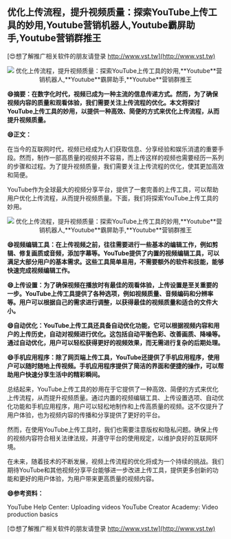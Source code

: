 ## **优化上传流程，提升视频质量：探索YouTube上传工具的妙用,**Youtube**营销机器人,**Youtube**霸屏助手,**Youtube**营销群推王**

[😍想了解推广相关软件的朋友请登录 http://www.vst.tw](http://www.vst.tw)

 <center><img src="https://vst.tw/MP4/tuiguang/png/8.png" alt="优化上传流程，提升视频质量：探索YouTube上传工具的妙用,**Youtube**营销机器人,**Youtube**霸屏助手,**Youtube**营销群推王"></center>

**😄摘要：在数字化时代，视频已成为一种主流的信息传递方式。然而，为了确保视频内容的质量和观看体验，我们需要关注上传流程的优化。本文将探讨YouTube上传工具的妙用，以提供一种高效、简便的方式来优化上传流程，从而提升视频质量。**

**😄正文：**

在当今的互联网时代，视频已经成为人们获取信息、分享经验和娱乐消遣的重要手段。然而，制作一部高质量的视频并不容易，而上传这样的视频也需要经历一系列的步骤和过程。为了提升视频质量，我们需要关注上传流程的优化，使其更加高效和简便。

YouTube作为全球最大的视频分享平台，提供了一套完善的上传工具，可以帮助用户优化上传流程，从而提升视频质量。下面，我们将探索YouTube上传工具的妙用。

 <center><img src="https://vst.tw/MP4/tuiguang/png/7.png" alt="优化上传流程，提升视频质量：探索YouTube上传工具的妙用,**Youtube**营销机器人,**Youtube**霸屏助手,**Youtube**营销群推王"></center>

**😄视频编辑工具：在上传视频之前，往往需要进行一些基本的编辑工作，例如剪辑、修复画质或音频，添加字幕等。YouTube提供了内置的视频编辑工具，可以满足大部分用户的基本需求。这些工具简单易用，不需要额外的软件和技能，能够快速完成视频编辑工作。**

**😄上传设置：为了确保视频在播放时有最佳的观看体验，上传设置是至关重要的一步。YouTube上传工具提供了各种选项，例如视频质量、音频编码和分辨率等。用户可以根据自己的需求进行调整，以获得最佳的视频质量和适合的文件大小。**

**😄自动优化：YouTube上传工具还具备自动优化功能，它可以根据视频内容和用户的上传历史，自动对视频进行优化。这包括自动平衡色彩、改善画质、降噪等。通过自动优化，用户可以轻松获得更好的视频效果，而无需进行复杂的后期处理。**

**😄手机应用程序：除了网页端上传工具，YouTube还提供了手机应用程序，使用户可以随时随地上传视频。手机应用程序提供了简洁的界面和便捷的操作，可以帮助用户快速分享生活中的精彩瞬间。**

总结起来，YouTube上传工具的妙用在于它提供了一种高效、简便的方式来优化上传流程，从而提升视频质量。通过内置的视频编辑工具、上传设置选项、自动优化功能和手机应用程序，用户可以轻松地制作和上传高质量的视频。这不仅提升了用户体验，也为视频内容的传播和分享提供了更好的平台。

然而，在使用YouTube上传工具时，我们也需要注意版权和隐私问题。确保上传的视频内容符合相关法律法规，并遵守平台的使用规定，以维护良好的互联网环境。

在未来，随着技术的不断发展，视频上传流程的优化将成为一个持续的挑战。我们期待YouTube和其他视频分享平台能够进一步改进上传工具，提供更多创新的功能和更好的用户体验，为用户带来更高质量的视频内容。

**😄参考资料：**

YouTube Help Center: Uploading videos
YouTube Creator Academy: Video production basics

[😍想了解推广相关软件的朋友请登录 http://www.vst.tw](http://www.vst.tw)



